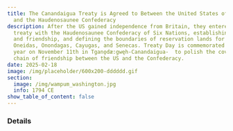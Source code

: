 ```yaml
---
title: The Canandaigua Treaty is Agreed to Between the United States of American
  and the Haudenosaunee Confederacy
description: After the US gained independence from Britain, they entered into a
  treaty with the Haudenosaunee Confederacy of Six Nations, establishing peace
  and friendship, and defining the boundaries of reservation lands for the
  Oneidas, Onondagas, Cayugas, and Senecas. Treaty Day is commemorated every
  year on November 11th in Tganǫdæ:gwęh-Canandaigua-  to polish the covenant
  chain of friendship between the US and the Confederacy.
date: 2025-02-18
image: /img/placeholder/600x200-dddddd.gif
section:
  image: /img/wampum_washington.jpg
  info: 1794 CE
show_table_of_content: false
---
```

### Details
